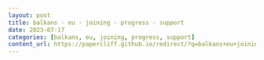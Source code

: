 ```yaml
---
layout: post
title: balkans · eu · joining · progress · support
date: 2023-07-17
categories: [balkans, eu, joining, progress, support]
content_url: https://papercliff.github.io/redirect/?q=balkans+eu+joining+progress+support&tbs=cdr:1,cd_min:7/16/2023,cd_max:7/18/2023
---
```

